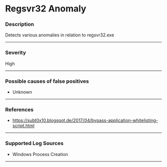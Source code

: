 # Regsvr32 Anomaly
### Description

Detects various anomalies in relation to regsvr32.exe

-------------------
### Severity

High

-------------------
<!---
### Detailed Information

- Why is this alert triggered?
- What are the typical causes that generate this alert? (e.g. port scans, unusual file access activity, etc...)
- Which corroborating information should be looked up?
- Any supporting queries to get more information?
- Any supporting visualizations to get more information?

-------------------
--->
### Possible causes of false positives

- Unknown

-------------------
### References

- https://subt0x10.blogspot.de/2017/04/bypass-application-whitelisting-script.html

-------------------
### Supported Log Sources

- Windows Process Creation

-------------------
